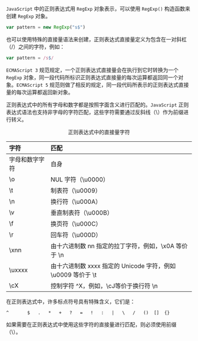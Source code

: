 `JavaScript` 中的正则表达式用 `RegExp` 对象表示，可以使用 `RegExp()` 构造函数来创建 `RegExp` 对象。

```js
var pattern = new RegExp("s$")
```

也可以使用特殊的直接量语法来创建，正则表达式直接量定义为包含在一对斜杠（/）之间的字符，例如：

```js
var pattern = /s$/
```

`ECMAScript 3` 规范规定，一个正则表达式直接量会在执行到它时转换为一个 `RegExp` 对象，同一段代码所标识正则表达式直接量的每次运算都返回同一个对象。`ECMAScript 5` 规范则做了相反的规定，同一段代码所表示的正则表达式直接量的每次运算都返回新对象。

正则表达式中的所有字母和数字都是按照字面含义进行匹配的。`JavaScript` 正则表达式语法也支持非字母的字符匹配，这些字符需要通过反斜线（\\）作为前缀进行转义。

<center>正则表达式中的直接量字符</center>

| 字符 | 匹配 |
|:- | :- |
| 字母和数字字符 | 自身 |
| \o | NUL 字符（\u0000） |
| \t | 制表符（\u0009） |
| \n | 换行符（\u000A） |
| \v | 垂直制表符（\u000B） |
| \f | 换页符（\u000C） |
| \r | 回车符（\u000D） |
| \xnn | 由十六进制数 nn 指定的拉丁字符，例如，\x0A 等价于 \n |
| \uxxxx | 由十六进制数 xxxx 指定的 Unicode 字符，例如 \u0009 等价于 \t |
| \cX | 控制字符 ^X，例如，\cJ等价于换行符 \n |

在正则表达式中，许多标点符号具有特殊含义，它们是：

```
^		$	.	*	+	?	=	!	:	|	\	/	()	[]	{}
```

如果需要在正则表达式中使用这些字符的直接量进行匹配，则必须使用前缀 （\）。